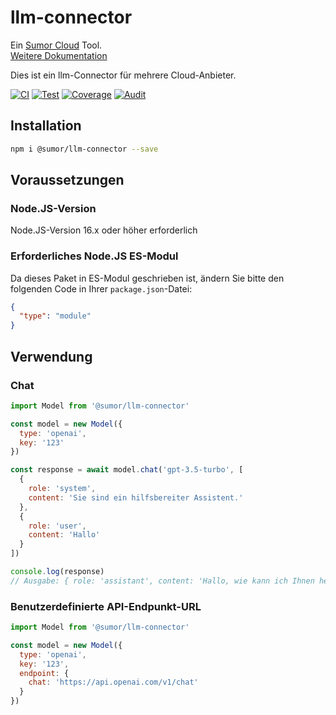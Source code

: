 # llm-connector

Ein [Sumor Cloud](https://sumor.cloud) Tool.  
[Weitere Dokumentation](https://sumor.cloud)

Dies ist ein llm-Connector für mehrere Cloud-Anbieter.

[![CI](https://github.com/sumor-cloud/llm-connector/actions/workflows/ci.yml/badge.svg)](https://github.com/sumor-cloud/llm-connector/actions/workflows/ci.yml)
[![Test](https://github.com/sumor-cloud/llm-connector/actions/workflows/ut.yml/badge.svg)](https://github.com/sumor-cloud/llm-connector/actions/workflows/ut.yml)
[![Coverage](https://github.com/sumor-cloud/llm-connector/actions/workflows/coverage.yml/badge.svg)](https://github.com/sumor-cloud/llm-connector/actions/workflows/coverage.yml)
[![Audit](https://github.com/sumor-cloud/llm-connector/actions/workflows/audit.yml/badge.svg)](https://github.com/sumor-cloud/llm-connector/actions/workflows/audit.yml)

## Installation

```bash
npm i @sumor/llm-connector --save
```

## Voraussetzungen

### Node.JS-Version

Node.JS-Version 16.x oder höher erforderlich

### Erforderliches Node.JS ES-Modul

Da dieses Paket in ES-Modul geschrieben ist,
ändern Sie bitte den folgenden Code in Ihrer `package.json`-Datei:

```json
{
  "type": "module"
}
```

## Verwendung

### Chat

```javascript
import Model from '@sumor/llm-connector'

const model = new Model({
  type: 'openai',
  key: '123'
})

const response = await model.chat('gpt-3.5-turbo', [
  {
    role: 'system',
    content: 'Sie sind ein hilfsbereiter Assistent.'
  },
  {
    role: 'user',
    content: 'Hallo'
  }
])

console.log(response)
// Ausgabe: { role: 'assistant', content: 'Hallo, wie kann ich Ihnen heute helfen?' }
```

### Benutzerdefinierte API-Endpunkt-URL

```javascript
import Model from '@sumor/llm-connector'

const model = new Model({
  type: 'openai',
  key: '123',
  endpoint: {
    chat: 'https://api.openai.com/v1/chat'
  }
})
```